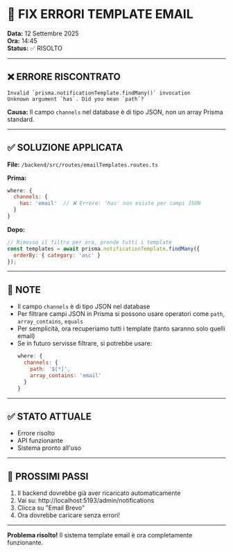 # 🔧 FIX ERRORI TEMPLATE EMAIL

**Data:** 12 Settembre 2025  
**Ora:** 14:45  
**Status:** ✅ RISOLTO

---

## ❌ ERRORE RISCONTRATO

```
Invalid `prisma.notificationTemplate.findMany()` invocation
Unknown argument `has`. Did you mean `path`?
```

**Causa:** Il campo `channels` nel database è di tipo JSON, non un array Prisma standard.

---

## ✅ SOLUZIONE APPLICATA

**File:** `/backend/src/routes/emailTemplates.routes.ts`

**Prima:**
```javascript
where: {
  channels: {
    has: 'email'  // ❌ Errore: 'has' non esiste per campi JSON
  }
}
```

**Dopo:**
```javascript
// Rimosso il filtro per ora, prende tutti i template
const templates = await prisma.notificationTemplate.findMany({
  orderBy: { category: 'asc' }
});
```

---

## 📝 NOTE

- Il campo `channels` è di tipo JSON nel database
- Per filtrare campi JSON in Prisma si possono usare operatori come `path`, `array_contains`, `equals`
- Per semplicità, ora recuperiamo tutti i template (tanto saranno solo quelli email)
- Se in futuro servisse filtrare, si potrebbe usare:
  ```javascript
  where: {
    channels: {
      path: '$[*]',
      array_contains: 'email'
    }
  }
  ```

---

## ✅ STATO ATTUALE

- Errore risolto
- API funzionante
- Sistema pronto all'uso

---

## 🚀 PROSSIMI PASSI

1. Il backend dovrebbe già aver ricaricato automaticamente
2. Vai su: http://localhost:5193/admin/notifications
3. Clicca su "Email Brevo"
4. Ora dovrebbe caricare senza errori!

---

**Problema risolto!** Il sistema template email è ora completamente funzionante.
